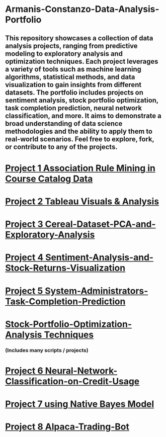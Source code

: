 # Armanis-Constanzo-Data-Analysis-Portfolio


## This repository showcases a collection of data analysis projects, ranging from predictive modeling to exploratory analysis and optimization techniques. Each project leverages a variety of tools such as machine learning algorithms, statistical methods, and data visualization to gain insights from different datasets. The portfolio includes projects on sentiment analysis, stock portfolio optimization, task completion prediction, neural network classification, and more. It aims to demonstrate a broad understanding of data science methodologies and the ability to apply them to real-world scenarios. Feel free to explore, fork, or contribute to any of the projects.



# [Project 1 Association Rule Mining in Course Catalog Data](https://github.com/YOUNGACDC/Association-Rules)

# [Project 2 Tableau Visuals & Analysis](https://aa7dr.github.io/Tableau-Dashboard/)

# [Project 3 Cereal-Dataset-PCA-and-Exploratory-Analysis](https://github.com/YOUNGACDC/Cereal-Dataset-PCA-and-Exploratory-Analysis)

# [Project 4 Sentiment-Analysis-and-Stock-Returns-Visualization](https://github.com/YOUNGACDC/Sentiment-Analysis-and-Stock-Returns-Visualization)

# [Project 5 System-Administrators-Task-Completion-Prediction](https://github.com/YOUNGACDC/System-Administrators-Task-Completion-Prediction)

# [Stock-Portfolio-Optimization-Analysis Techniques](https://github.com/YOUNGACDC/Stock-Analysis-Optimization-Techniques)
### (Includes many scripts / projects)

# [Project 6 Neural-Network-Classification-on-Credit-Usage](https://github.com/YOUNGACDC/Neural-Network-Classification-on-Credit-Usage)

# [Project 7 using Native Bayes Model](https://github.com/YOUNGACDC/Accident-Data-Classification-using-Naive-Bayes-)

# [Project 8 Alpaca-Trading-Bot](https://github.com/YOUNGACDC/Alpaca-TradingBot)


